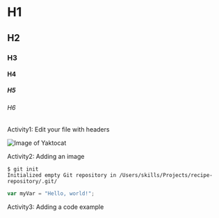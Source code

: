 # H1
## H2
### H3
#### H4
##### H5
###### H6

Activity1: Edit your file with headers

![Image of Yaktocat](https://octodex.github.com/images/yaktocat.png)

Activity2: Adding an image

```
$ git init
Initialized empty Git repository in /Users/skills/Projects/recipe-repository/.git/
```

``` javascript
var myVar = "Hello, world!";
```

Activity3: Adding a code example
